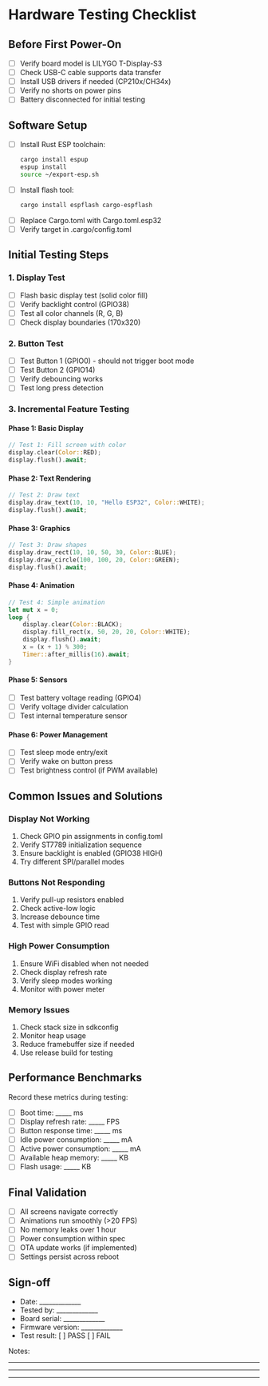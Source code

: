 # Hardware Testing Checklist

## Before First Power-On

- [ ] Verify board model is LILYGO T-Display-S3
- [ ] Check USB-C cable supports data transfer
- [ ] Install USB drivers if needed (CP210x/CH34x)
- [ ] Verify no shorts on power pins
- [ ] Battery disconnected for initial testing

## Software Setup

- [ ] Install Rust ESP toolchain:
  ```bash
  cargo install espup
  espup install
  source ~/export-esp.sh
  ```
- [ ] Install flash tool:
  ```bash
  cargo install espflash cargo-espflash
  ```
- [ ] Replace Cargo.toml with Cargo.toml.esp32
- [ ] Verify target in .cargo/config.toml

## Initial Testing Steps

### 1. Display Test
- [ ] Flash basic display test (solid color fill)
- [ ] Verify backlight control (GPIO38)
- [ ] Test all color channels (R, G, B)
- [ ] Check display boundaries (170x320)

### 2. Button Test
- [ ] Test Button 1 (GPIO0) - should not trigger boot mode
- [ ] Test Button 2 (GPIO14)
- [ ] Verify debouncing works
- [ ] Test long press detection

### 3. Incremental Feature Testing

#### Phase 1: Basic Display
```rust
// Test 1: Fill screen with color
display.clear(Color::RED);
display.flush().await;
```

#### Phase 2: Text Rendering
```rust
// Test 2: Draw text
display.draw_text(10, 10, "Hello ESP32", Color::WHITE);
display.flush().await;
```

#### Phase 3: Graphics
```rust
// Test 3: Draw shapes
display.draw_rect(10, 10, 50, 30, Color::BLUE);
display.draw_circle(100, 100, 20, Color::GREEN);
display.flush().await;
```

#### Phase 4: Animation
```rust
// Test 4: Simple animation
let mut x = 0;
loop {
    display.clear(Color::BLACK);
    display.fill_rect(x, 50, 20, 20, Color::WHITE);
    display.flush().await;
    x = (x + 1) % 300;
    Timer::after_millis(16).await;
}
```

#### Phase 5: Sensors
- [ ] Test battery voltage reading (GPIO4)
- [ ] Verify voltage divider calculation
- [ ] Test internal temperature sensor

#### Phase 6: Power Management
- [ ] Test sleep mode entry/exit
- [ ] Verify wake on button press
- [ ] Test brightness control (if PWM available)

## Common Issues and Solutions

### Display Not Working
1. Check GPIO pin assignments in config.toml
2. Verify ST7789 initialization sequence
3. Ensure backlight is enabled (GPIO38 HIGH)
4. Try different SPI/parallel modes

### Buttons Not Responding
1. Verify pull-up resistors enabled
2. Check active-low logic
3. Increase debounce time
4. Test with simple GPIO read

### High Power Consumption
1. Ensure WiFi disabled when not needed
2. Check display refresh rate
3. Verify sleep modes working
4. Monitor with power meter

### Memory Issues
1. Check stack size in sdkconfig
2. Monitor heap usage
3. Reduce framebuffer size if needed
4. Use release build for testing

## Performance Benchmarks

Record these metrics during testing:

- [ ] Boot time: _____ ms
- [ ] Display refresh rate: _____ FPS
- [ ] Button response time: _____ ms
- [ ] Idle power consumption: _____ mA
- [ ] Active power consumption: _____ mA
- [ ] Available heap memory: _____ KB
- [ ] Flash usage: _____ KB

## Final Validation

- [ ] All screens navigate correctly
- [ ] Animations run smoothly (>20 FPS)
- [ ] No memory leaks over 1 hour
- [ ] Power consumption within spec
- [ ] OTA update works (if implemented)
- [ ] Settings persist across reboot

## Sign-off

- Date: _____________
- Tested by: _____________
- Board serial: _____________
- Firmware version: _____________
- Test result: [ ] PASS [ ] FAIL

Notes:
_________________________________
_________________________________
_________________________________